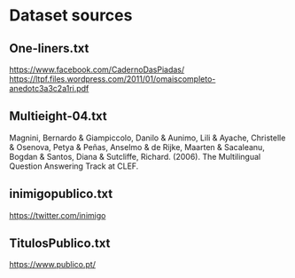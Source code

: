 # Dataset sources

## One-liners.txt 
https://www.facebook.com/CadernoDasPiadas/ 
https://ltpf.files.wordpress.com/2011/01/omaiscompleto-anedotc3a3c2a1ri.pdf

## Multieight-04.txt

Magnini, Bernardo & Giampiccolo, Danilo & Aunimo, Lili & Ayache, Christelle & Osenova, Petya & Peñas, Anselmo & de Rijke, Maarten & Sacaleanu, Bogdan & Santos, Diana & Sutcliffe, Richard. (2006). The Multilingual Question Answering Track at CLEF. 

## inimigopublico.txt

https://twitter.com/inimigo

## TitulosPublico.txt

https://www.publico.pt/

